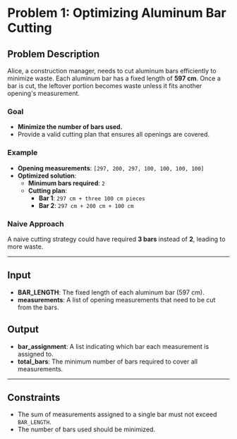# Problem 1: Optimizing Aluminum Bar Cutting

## Problem Description

Alice, a construction manager, needs to cut aluminum bars efficiently to minimize waste. Each aluminum bar has a fixed length of **597 cm**. Once a bar is cut, the leftover portion becomes waste unless it fits another opening's measurement.

### Goal
- **Minimize the number of bars used.**
- Provide a valid cutting plan that ensures all openings are covered.

### Example
- **Opening measurements**: `[297, 200, 297, 100, 100, 100, 100]`
- **Optimized solution**:
  - **Minimum bars required**: `2`
  - **Cutting plan**:
    - **Bar 1**: `297 cm + three 100 cm pieces`
    - **Bar 2**: `297 cm + 200 cm + 100 cm`

### Naive Approach
A naive cutting strategy could have required **3 bars** instead of **2**, leading to more waste.

---

## Input
- **BAR_LENGTH**: The fixed length of each aluminum bar (597 cm).
- **measurements**: A list of opening measurements that need to be cut from the bars.

## Output
- **bar_assignment**: A list indicating which bar each measurement is assigned to.
- **total_bars**: The minimum number of bars required to cover all measurements.

---

## Constraints
- The sum of measurements assigned to a single bar must not exceed `BAR_LENGTH`.
- The number of bars used should be minimized.

